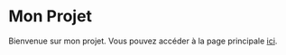 # Mon Projet

Bienvenue sur mon projet. Vous pouvez accéder à la page principale [ici](https://github.com/NizoAT/sympatic-design.github.io/pages/index.html).

